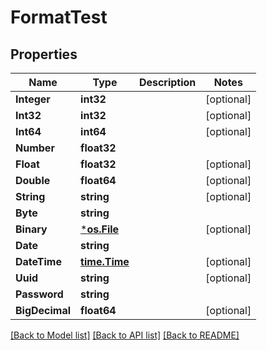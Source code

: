 # FormatTest

## Properties

Name | Type | Description | Notes
------------ | ------------- | ------------- | -------------
**Integer** | **int32** |  | [optional] 
**Int32** | **int32** |  | [optional] 
**Int64** | **int64** |  | [optional] 
**Number** | **float32** |  | 
**Float** | **float32** |  | [optional] 
**Double** | **float64** |  | [optional] 
**String** | **string** |  | [optional] 
**Byte** | **string** |  | 
**Binary** | [***os.File**](*os.File.md) |  | [optional] 
**Date** | **string** |  | 
**DateTime** | [**time.Time**](time.Time.md) |  | [optional] 
**Uuid** | **string** |  | [optional] 
**Password** | **string** |  | 
**BigDecimal** | **float64** |  | [optional] 

[[Back to Model list]](../README.md#documentation-for-models) [[Back to API list]](../README.md#documentation-for-api-endpoints) [[Back to README]](../README.md)


